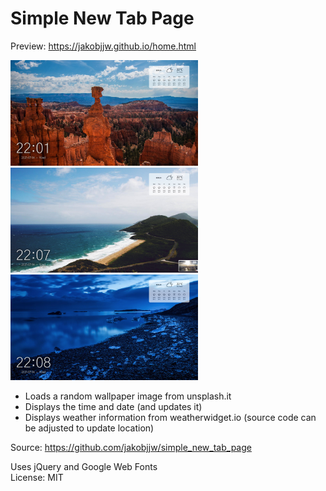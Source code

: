 # Simple New Tab Page

Preview: https://jakobjjw.github.io/home.html

<img src="./previews/preview_1.png" alt="drawing" width="300"/> <img src="./previews/preview_2.png" alt="drawing" width="300"/> <img src="./previews/preview_3.png" alt="drawing" width="300"/>

- Loads a random wallpaper image from unsplash.it
- Displays the time and date (and updates it)
- Displays weather information from weatherwidget.io (source code can be adjusted to update location)

Source: https://github.com/jakobjjw/simple_new_tab_page

Uses jQuery and Google Web Fonts  
License: MIT
